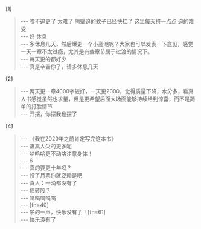
[1] 
>--- 唉不追更了 太难了 隔壁追的蚊子已经快挂了 这里每天挤一点点 追的难受<br>
>--- 好 休息<br>
>--- 多休息几天，然后爆更一个小高潮呢？大家也可以发表一下意见，感觉一天一章不太过瘾，尤其是有些章节属于过渡的情况下。<br>
>--- 每天更的都好少<br>
>--- 真是辛苦你了，请多休息几天<br>

[2] 
>--- 两天更一章4000字较好，一天更2000，觉得质量下降，水分多，看真人书感觉虽然也求量，但是更希望后面大场面能够持续给到惊喜，而不是简单的打脸情节<br>
>--- 开摆，你摆我也摆了<br>

[4] 
>--- 《我在2020年之前肯定写完这本书》<br>
>--- 蛊真人欠的更多呢<br>
>--- 哈哈哈更不动咯注意身体！<br>
>--- 6<br>
>--- 真的要更十年吗？<br>
>--- 投了月票你就耍赖是吧<br>
>--- 真人：一滴都没有了<br>
>--- 债转股？<br>
>--- 呜呜呜呜呜<br>
>--- [fn=40]<br>
>--- 啪的一声，快乐没有了！[fn=61]<br>
>--- 快乐没有了<br>
